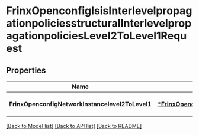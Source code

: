 # FrinxOpenconfigIsisInterlevelpropagationpoliciesstructuralInterlevelpropagationpoliciesLevel2ToLevel1Request

## Properties
Name | Type | Description | Notes
------------ | ------------- | ------------- | -------------
**FrinxOpenconfigNetworkInstancelevel2ToLevel1** | [***FrinxOpenconfigIsisInterlevelpropagationpoliciesstructuralInterlevelpropagationpoliciesLevel2ToLevel1**](frinx.openconfig.isis.interlevelpropagationpoliciesstructural.interlevelpropagationpolicies.Level2ToLevel1.md) |  | [optional] [default to null]

[[Back to Model list]](../README.md#documentation-for-models) [[Back to API list]](../README.md#documentation-for-api-endpoints) [[Back to README]](../README.md)


